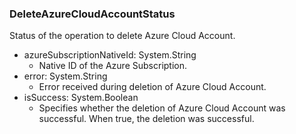 ### DeleteAzureCloudAccountStatus
Status of the operation to delete Azure Cloud Account.

- azureSubscriptionNativeId: System.String
  - Native ID of the Azure Subscription.
- error: System.String
  - Error received during deletion of Azure Cloud Account.
- isSuccess: System.Boolean
  - Specifies whether the deletion of Azure Cloud Account was successful. When true, the deletion was successful.
